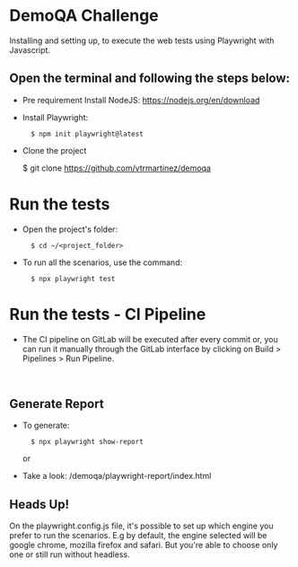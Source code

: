 # DemoQA Challenge

Installing and setting up, to execute the web tests using Playwright with Javascript.

## Open the terminal and following the steps below:

* Pre requirement
    Install NodeJS: https://nodejs.org/en/download

* Install Playwright:

        $ npm init playwright@latest

* Clone the project

    $ git clone https://github.com/vtrmartinez/demoqa


# Run the tests

* Open the project's folder:

	 	$ cd ~/<project_folder>


* To run all the scenarios, use the command:

		$ npx playwright test 

 # Run the tests - CI Pipeline

- The CI pipeline on GitLab will be executed after every commit or, you can run it manually through the GitLab interface by clicking on Build > Pipelines > Run Pipeline.

<br>   
		
## Generate Report

* To generate:

		$ npx playwright show-report
		
  or

* Take a look: 
        /demoqa/playwright-report/index.html
    
## Heads Up!
On the playwright.config.js file, it's possible to set up which engine you prefer to run the scenarios. 
E.g by default, the engine selected will be google chrome, mozilla firefox and safari. But you're able to choose only one or still run without headless.